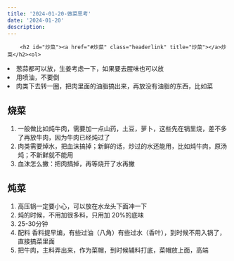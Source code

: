```yaml
---
title: '2024-01-20-做菜思考'
date: '2024-01-20'
description: 
---
```


        <h2 id="炒菜"><a href="#炒菜" class="headerlink" title="炒菜"></a>炒菜</h2><ol>
<li>葱蒜都可以放，生姜考虑一下，如果要去腥味也可以放</li>
<li>用喷油，不要倒</li>
<li>肉类下去转一圈，把肉里面的油脂搞出来，再放没有油脂的东西，比如菜</li>
</ol>
<h2 id="烧菜"><a href="#烧菜" class="headerlink" title="烧菜"></a>烧菜</h2><ol>
<li>一般做比如炖牛肉，需要加一点山药，土豆，萝卜，这些先在锅里烧，差不多了再放牛肉，因为牛肉已经炖过了</li>
<li>肉类需要焯水，把血沫搞掉；新鲜的话，炒过的水还能用，比如炖牛肉，原汤炖；不新鲜就不能用</li>
<li>血沫怎么撇：把肉搞掉，再等烧开了水再撇</li>
</ol>
<h2 id="炖菜"><a href="#炖菜" class="headerlink" title="炖菜"></a>炖菜</h2><ol>
<li>高压锅一定要小心，可以放在水龙头下面冲一下</li>
<li>炖的时候，不用加很多料，只用加 20%的底味</li>
<li>25-30分钟</li>
<li>配料 香料提早煸，有些过油（八角）有些过水（香叶），到时候不用入锅了，直接搞菜里面</li>
<li>把牛肉，主料弄出来，作为菜帽，到时候辅料打底，菜帽放上面，高端</li>
</ol>
